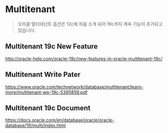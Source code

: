 
<H1>Multitenant</H1>

>오라클 멀티테넌트 옵션은 12c에 처음 소개 되어 19c까지 계속 기능이 추가되고 있습니다.


<H2> Multitenant 19c New Feature </H2>

 http://oracle-help.com/oracle-19c/new-features-in-oracle-multitenant-19c/

<H2> Multitenant Write Pater </H2>

https://www.oracle.com/technetwork/database/multitenant/learn-more/multitenant-wp-19c-5395859.pdf

<H2> Multitenant 19c Document </H2>

https://docs.oracle.com/en/database/oracle/oracle-database/19/multi/index.html

